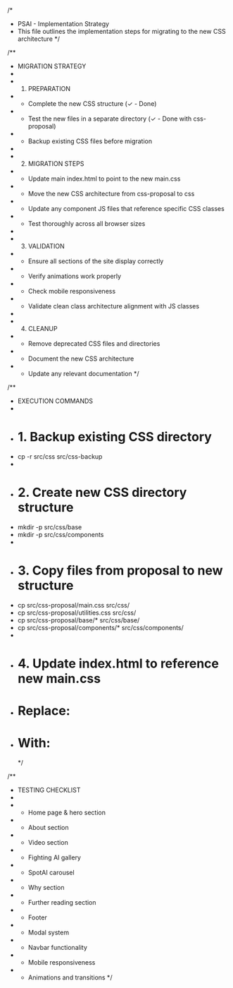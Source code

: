 /\*

- PSAI - Implementation Strategy
- This file outlines the implementation steps for migrating to the new CSS architecture
  \*/

/\*\*

- MIGRATION STRATEGY
-
- 1.  PREPARATION
- - Complete the new CSS structure (✓ - Done)
- - Test the new files in a separate directory (✓ - Done with css-proposal)
- - Backup existing CSS files before migration
-
- 2.  MIGRATION STEPS
- - Update main index.html to point to the new main.css
- - Move the new CSS architecture from css-proposal to css
- - Update any component JS files that reference specific CSS classes
- - Test thoroughly across all browser sizes
-
- 3.  VALIDATION
- - Ensure all sections of the site display correctly
- - Verify animations work properly
- - Check mobile responsiveness
- - Validate clean class architecture alignment with JS classes
-
- 4.  CLEANUP
- - Remove deprecated CSS files and directories
- - Document the new CSS architecture
- - Update any relevant documentation
    \*/

/\*\*

- EXECUTION COMMANDS
-
- # 1. Backup existing CSS directory
- cp -r src/css src/css-backup
-
- # 2. Create new CSS directory structure
- mkdir -p src/css/base
- mkdir -p src/css/components
-
- # 3. Copy files from proposal to new structure
- cp src/css-proposal/main.css src/css/
- cp src/css-proposal/utilities.css src/css/
- cp src/css-proposal/base/\* src/css/base/
- cp src/css-proposal/components/\* src/css/components/
-
- # 4. Update index.html to reference new main.css
- # Replace: <link rel="preload" href="/src/css/styles.css" as="style" onload="this.onload=null;this.rel='stylesheet'" />
- # With: <link rel="preload" href="/src/css/main.css" as="style" onload="this.onload=null;this.rel='stylesheet'" />
  \*/

/\*\*

- TESTING CHECKLIST
-
- - Home page & hero section
- - About section
- - Video section
- - Fighting AI gallery
- - SpotAI carousel
- - Why section
- - Further reading section
- - Footer
- - Modal system
- - Navbar functionality
- - Mobile responsiveness
- - Animations and transitions
    \*/

